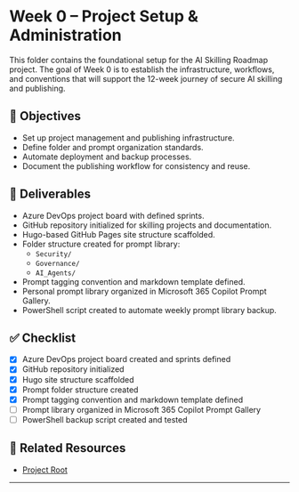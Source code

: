 # Week 0 – Project Setup & Administration

This folder contains the foundational setup for the AI Skilling Roadmap project. The goal of Week 0 is to establish the infrastructure, workflows, and conventions that will support the 12-week journey of secure AI skilling and publishing.

## 🎯 Objectives

- Set up project management and publishing infrastructure.
- Define folder and prompt organization standards.
- Automate deployment and backup processes.
- Document the publishing workflow for consistency and reuse.

## 📁 Deliverables

- Azure DevOps project board with defined sprints.
- GitHub repository initialized for skilling projects and documentation.
- Hugo-based GitHub Pages site structure scaffolded.
- Folder structure created for prompt library:
  - `Security/`
  - `Governance/`
  - `AI_Agents/`
- Prompt tagging convention and markdown template defined.
- Personal prompt library organized in Microsoft 365 Copilot Prompt Gallery.
- PowerShell script created to automate weekly prompt library backup.

## ✅ Checklist

- [x] Azure DevOps project board created and sprints defined  
- [x] GitHub repository initialized  
- [x] Hugo site structure scaffolded  
- [x] Prompt folder structure created  
- [x] Prompt tagging convention and markdown template defined
- [ ] Prompt library organized in Microsoft 365 Copilot Prompt Gallery  
- [ ] PowerShell backup script created and tested  

## 🔗 Related Resources

- [Project Root](/Microsoft/Azure%20Ai%20Security%20Skills%20Challenge/README.md)
---

